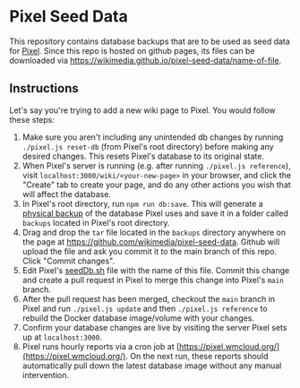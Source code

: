 # Pixel Seed Data

This repository contains database backups that are to be used as seed data for [Pixel](https://github.com/nicholasray/pixel). Since this repo is hosted on github pages, its files can be downloaded via https://wikimedia.github.io/pixel-seed-data/name-of-file.

## Instructions

Let's say you're trying to add a new wiki page to Pixel. You would follow these steps:

1) Make sure you aren't including any unintended db changes by running `./pixel.js reset-db` (from Pixel's root directory) before making any desired changes. This resets Pixel's database to its original state.
2) When Pixel's server is running (e.g. after running `./pixel.js reference`), visit `localhost:3000/wiki/<your-new-page>` in your browser, and click the "Create" tab to create your page, and do any other actions you wish that will affect the database.
3) In Pixel's root directory, run `npm run db:save`. This will generate a [physical backup](https://dev.mysql.com/doc/refman/8.0/en/backup-types.html#:~:text=Physical%20backup%20methods%20have%20these,only%20file%20copying%20without%20conversion) of the database Pixel uses and save it in a folder called `backups` located in Pixel's root directory.
4) Drag and drop the `tar` file located in the `backups` directory anywhere on the page at https://github.com/wikimedia/pixel-seed-data. Github will upload the file and ask you commit it to the main branch of this repo. Click "Commit changes".
5) Edit Pixel's [seedDb.sh](https://github.com/wikimedia/pixel/blob/b4af39d0be82f6f608e9fb3996b52cb9f924eabe/Dockerfile.database#L5) file with the name of this file. Commit this change and create a pull request in Pixel to merge this change into Pixel's `main` branch.
6) After the pull request has been merged, checkout the `main` branch in Pixel and run `./pixel.js update` and then `./pixel.js reference` to rebuild the Docker database image/volume with your changes.
7) Confirm your database changes are live by visiting the server Pixel sets up at `localhost:3000`.
8) Pixel runs hourly reports via a cron job at [https://pixel.wmcloud.org/](https://pixel.wmcloud.org/). On the next run, these reports should automatically pull down the latest database image without any manual intervention.
